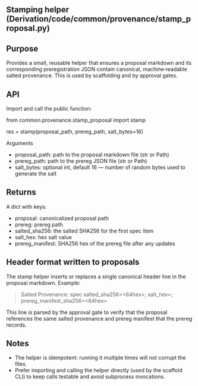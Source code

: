 Stamping helper (Derivation/code/common/provenance/stamp_proposal.py)
---------------------------------------------------------------

Purpose
-------
Provides a small, reusable helper that ensures a proposal markdown and its
corresponding preregistration JSON contain canonical, machine‑readable salted
provenance. This is used by scaffolding and by approval gates.

API
---
Import and call the public function:

from common.provenance.stamp_proposal import stamp

res = stamp(proposal_path, prereg_path, salt_bytes=16)

Arguments
- proposal_path: path to the proposal markdown file (str or Path)
- prereg_path: path to the prereg JSON file (str or Path)
- salt_bytes: optional int, default 16 — number of random bytes used to generate the salt

Returns
-------
A dict with keys:
- proposal: canonicalized proposal path
- prereg: prereg path
- salted_sha256: the salted SHA256 for the first spec item
- salt_hex: hex salt value
- prereg_manifest: SHA256 hex of the prereg file after any updates

Header format written to proposals
-------------------------------
The stamp helper inserts or replaces a single canonical header line in the
proposal markdown. Example:

> Salted Provenance: spec salted_sha256=<64hex>; salt_hex=<hex>; prereg_manifest_sha256=<64hex>

This line is parsed by the approval gate to verify that the proposal references
the same salted provenance and prereg manifest that the prereg records.

Notes
-----
- The helper is idempotent: running it multiple times will not corrupt the files.
- Prefer importing and calling the helper directly (used by the scaffold CLI) to
  keep calls testable and avoid subprocess invocations.
